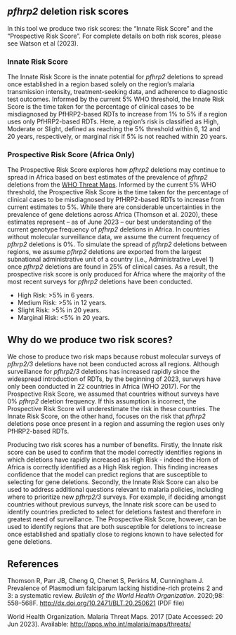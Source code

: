 ## *pfhrp2* deletion risk scores

In this tool we produce two risk scores: the “Innate Risk Score” and the “Prospective Risk Score”. For complete details on both risk scores, please see Watson et al (2023).

### Innate Risk Score

The Innate Risk Score is the innate potential for *pfhrp2* deletions to spread once established in a region based solely on the region’s malaria transmission intensity, treatment-seeking data, and adherence to diagnostic test outcomes. Informed by the current 5% WHO threshold, the Innate Risk Score is the time taken for the percentage of clinical cases to be misdiagnosed by PfHRP2-based RDTs to increase from 1% to 5% if a region uses only PfHRP2-based RDTs. Here, a region’s risk is classified as High, Moderate or Slight, defined as reaching the 5% threshold within 6, 12 and 20 years, respectively, or marginal risk if 5% is not reached within 20 years. 

### Prospective Risk Score (Africa Only)

The Prospective Risk Score explores how *pfhrp2* deletions may continue to spread in Africa based on best estimates of the prevalence of *pfhrp2* deletions from the [WHO Threat Maps](https://apps.who.int/malaria/maps/threats/). Informed by the current 5% WHO threshold, the Prospective Risk Score is the time taken for the percentage of clinical cases to be misdiagnosed by PfHRP2-based RDTs to increase from current estimates to 5%. While there are considerable uncertainties in the prevalence of gene deletions across Africa (Thomson et al. 2020), these estimates represent – as of June 2023 – our best understanding of the current genotype frequency of *pfhrp2* deletions in Africa. In countries without molecular surveillance data, we assume the current frequency of *pfhrp2* deletions is 0%. To simulate the spread of *pfhrp2* deletions between regions, we assume *pfhrp2* deletions are exported from the largest subnational administrative unit of a country (i.e., Administrative Level 1) once *pfhrp2* deletions are found in 25% of clinical cases. As a result, the prospective risk score is only produced for Africa where the majority of the most recent surveys for *pfhrp2* deletions have been conducted.

- High Risk: >5% in 6 years.
- Medium Risk: >5% in 12 years.
- Slight Risk: >5% in 20 years.
- Marginal Risk: <5% in 20 years.

## Why do we produce two risk scores?

We chose to produce two risk maps because robust molecular surveys of *pfhrp2\/3* deletions have not been conducted across all regions. Although surveillance for *pfhrp2\/3* deletions has increased rapidly since the widespread introduction of RDTs, by the beginning of 2023, surveys have only been conducted in 22 countries in Africa (WHO 2017). For the Prospective Risk Score, we assumed that countries without surveys have 0% *pfhrp2* deletion frequency. If this assumption is incorrect, the Prospective Risk Score will underestimate the risk in these countries. The Innate Risk Score, on the other hand, focuses on the risk that *pfhrp2* deletions pose once present in a region and assuming the region uses only PfHRP2-based RDTs.

Producing two risk scores has a number of benefits. Firstly, the Innate risk score can be used to confirm that the model correctly identifies regions in which deletions have rapidly increased as High Risk - indeed the Horn of Africa is correctly identified as a High Risk region. This finding increases confidence that the model can predict regions that are susceptible to selecting for gene deletions. Secondly, the Innate Risk Score can also be used to address additional questions relevant to malaria policies, including where to prioritize new *pfhrp2\/3* surveys. For example, if deciding amongst countries without previous surveys, the Innate risk score can be used to identify countries predicted to select for deletions fastest and therefore in greatest need of surveillance. The Prospective Risk Score, however, can be used to identify regions that are both susceptible for deletions to increase once established and spatially close to regions known to have selected for gene deletions.      

## References

Thomson R, Parr JB, Cheng Q, Chenet S, Perkins M, Cunningham J. Prevalence of Plasmodium falciparum lacking histidine-rich proteins 2 and 3: a systematic review. *Bulletin of the World Health Organization*. 2020;98: 558–568F. http://dx.doi.org/10.2471/BLT.20.250621 (PDF file)

World Health Organization. Malaria Threat Maps. 2017 [Date Accessed: 20 Jun 2023]. Available: http://apps.who.int/malaria/maps/threats/
